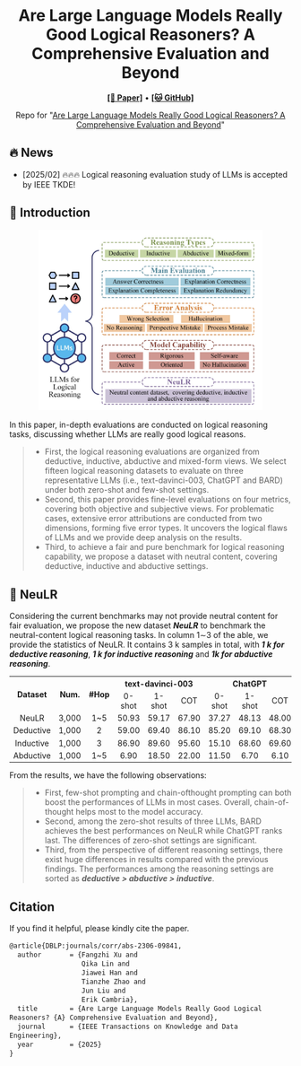 <h1 align="center">
Are Large Language Models Really Good Logical Reasoners? A Comprehensive Evaluation and Beyond
</h1>

<p align="center">
  <a href="https://ieeexplore.ieee.org/document/10870148"><b>[📜 Paper]</b></a> •
  <a href="https://github.com/DeepReasoning/NeuLR"><b>[🐱 GitHub]</b></a>
  
</p>

<p align="center">
Repo for "<a href="https://ieeexplore.ieee.org/document/10870148" target="_blank">Are Large Language Models Really Good Logical Reasoners? A Comprehensive Evaluation and Beyond</a>"
</p>

## 🔥 News

- [2025/02] 🔥🔥🔥 Logical reasoning evaluation study of LLMs is accepted by IEEE TKDE!

## 📖 Introduction

<p align="center">
    <img src="evaluation.png" alt="scaling" width="400">
</p>

In this paper, in-depth evaluations are conducted on logical reasoning tasks, discussing whether LLMs are really good logical reasons.
> - First, the logical reasoning evaluations are organized from deductive, inductive, abductive and mixed-form views. We select fifteen logical reasoning datasets to evaluate on three representative LLMs (i.e., text-davinci-003, ChatGPT and BARD) under both zero-shot and few-shot settings.
> - Second, this paper provides fine-level evaluations on four metrics, covering both objective and subjective views. For problematic cases, extensive error attributions are conducted from two dimensions, forming five error types. It uncovers the logical flaws of LLMs and we provide deep analysis on the results.
> - Third, to achieve a fair and pure benchmark for logical reasoning capability, we propose a dataset with neutral content, covering deductive, inductive and abductive settings.




## 🚀 NeuLR


Considering the current benchmarks may not provide neutral content for fair evaluation, we propose the new dataset ***NeuLR*** to benchmark the neutral-content logical reasoning tasks. In column 1∼3 of the able, we provide the statistics of NeuLR. It contains 3 k samples in total, with ***1 k for deductive reasoning***, ***1 k for inductive reasoning*** and ***1k for abductive reasoning***.





<table>
    <tr>
      <th rowspan="2" align="center">Dataset</th>
      <th rowspan="2" align="center">Num.</th>
      <th rowspan="2" align="center">#Hop</th>
      <th colspan="3" align="center">text-davinci-003</th>
      <th colspan="3" align="center">ChatGPT</th>
      <th colspan="3" align="center">BARD</th>
    </tr>
    <tr>
      <td align="center">0-shot</td>
      <td align="center">1-shot</td>
      <td align="center">COT</td>
      <td align="center">0-shot</td>
      <td align="center">1-shot</td>
      <td align="center">COT</td>
      <td align="center">0-shot</td>
      <td align="center">1-shot</td>
      <td align="center">COT</td>
    </tr>
  <tr>
      <td align="center">NeuLR</td>
    <td align="center">3,000</td>
    <td align="center">1~5</td>
    <td align="center">50.93</td>
    <td align="center">59.17</td>
    <td align="center">67.90</td>
    <td align="center">37.27</td>
    <td align="center">48.13</td>
    <td align="center">48.00</td>
    <td align="center">63.67</td>
    <td align="center">65.07</td>
    <td align="center">66.00</td>
    </tr>
  <tr>
      <td align="center">Deductive</td>
      <td align="center">1,000</td>
      <td align="center">2</td>
      <td align="center">59.00</td>
      <td align="center">69.40</td>
      <td align="center">86.10</td>
      <td align="center">85.20</td>
      <td align="center">69.10</td>
      <td align="center">68.30</td>
      <td align="center">87.40</td>
      <td align="center">93.10</td>
      <td align="center">91.90</td>
    </tr>
  <tr>
      <td align="center">Inductive</td>
      <td align="center">1,000</td>
      <td align="center">3</td>
      <td align="center">86.90</td>
      <td align="center">89.60</td>
      <td align="center">95.60</td>
      <td align="center">15.10</td>
      <td align="center">68.60</td>
      <td align="center">69.60</td>
      <td align="center">96.00</td>
      <td align="center">92.60</td>
      <td align="center">96.30</td>
    </tr>
    <tr>
      <td align="center">Abductive</td>
      <td align="center">1,000</td>
      <td align="center">1~5</td>
      <td align="center">6.90</td>
      <td align="center">18.50</td>
      <td align="center">22.00</td>
      <td align="center">11.50</td>
      <td align="center">6.70</td>
      <td align="center">6.10</td>
      <td align="center">7.60</td>
      <td align="center">9.50</td>
      <td align="center">9.80</td>
    </tr>
</table>






From the results, we have the following observations:
> - First, few-shot prompting and chain-ofthought prompting can both boost the performances of LLMs in most cases. Overall, chain-of-thought helps most to the model accuracy.
> - Second, among the zero-shot results of three LLMs, BARD achieves the best performances on NeuLR while ChatGPT ranks last. The differences of zero-shot settings are significant.
> - Third, from the perspective of different reasoning settings, there exist huge differences in results compared with the previous findings. The performances among the reasoning settings are sorted as ***deductive > abductive > inductive***.





## Citation

If you find it helpful, please kindly cite the paper.

```
@article{DBLP:journals/corr/abs-2306-09841,
  author       = {Fangzhi Xu and
                  Qika Lin and
                  Jiawei Han and
                  Tianzhe Zhao and
                  Jun Liu and
                  Erik Cambria},
  title        = {Are Large Language Models Really Good Logical Reasoners? {A} Comprehensive Evaluation and Beyond},
  journal      = {IEEE Transactions on Knowledge and Data Engineering},
  year         = {2025}
}
```

